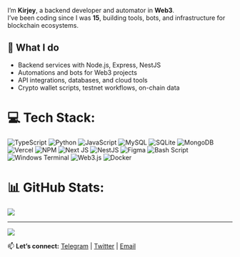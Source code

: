 I’m **Kirjey**, a backend developer and automator in **Web3**.  
I’ve been coding since I was **15**, building tools, bots, and infrastructure for blockchain ecosystems.  

## 🚀 What I do
- Backend services with Node.js, Express, NestJS  
- Automations and bots for Web3 projects  
- API integrations, databases, and cloud tools  
- Crypto wallet scripts, testnet workflows, on-chain data  


# 💻 Tech Stack:
![TypeScript](https://img.shields.io/badge/typescript-%23007ACC.svg?style=flat&logo=typescript&logoColor=white) ![Python](https://img.shields.io/badge/python-3670A0?style=flat&logo=python&logoColor=ffdd54) ![JavaScript](https://img.shields.io/badge/javascript-%23323330.svg?style=flat&logo=javascript&logoColor=%23F7DF1E) ![MySQL](https://img.shields.io/badge/mysql-4479A1.svg?style=flat&logo=mysql&logoColor=white) ![SQLite](https://img.shields.io/badge/sqlite-%2307405e.svg?style=flat&logo=sqlite&logoColor=white) ![MongoDB](https://img.shields.io/badge/MongoDB-%234ea94b.svg?style=flat&logo=mongodb&logoColor=white) ![Vercel](https://img.shields.io/badge/vercel-%23000000.svg?style=flat&logo=vercel&logoColor=white) ![NPM](https://img.shields.io/badge/NPM-%23CB3837.svg?style=flat&logo=npm&logoColor=white) ![Next JS](https://img.shields.io/badge/Next-black?style=flat&logo=next.js&logoColor=white) ![NestJS](https://img.shields.io/badge/nestjs-%23E0234E.svg?style=flat&logo=nestjs&logoColor=white) ![Figma](https://img.shields.io/badge/figma-%23F24E1E.svg?style=flat&logo=figma&logoColor=white) ![Bash Script](https://img.shields.io/badge/bash_script-%23121011.svg?style=flat&logo=gnu-bash&logoColor=white) ![Windows Terminal](https://img.shields.io/badge/Windows%20Terminal-%234D4D4D.svg?style=flat&logo=windows-terminal&logoColor=white) ![Web3.js](https://img.shields.io/badge/web3.js-F16822?style=flat&logo=web3.js&logoColor=white) ![Docker](https://img.shields.io/badge/docker-%230db7ed.svg?style=flat&logo=docker&logoColor=white)
# 📊 GitHub Stats:
![](https://nirzak-streak-stats.vercel.app/?user=wrtr-w15&theme=dark&hide_border=false)<br/>

---
[![](https://visitcount.itsvg.in/api?id=wrtr-w15&icon=0&color=0)](https://visitcount.itsvg.in)

<!-- Proudly created with GPRM ( https://gprm.itsvg.in ) -->
📫 **Let’s connect:** [Telegram](https://t.me/kirjeyy) | [Twitter](https://x.com/cryptokirjey) | [Email](mailto:kirjeyofficial@gmail.com)
